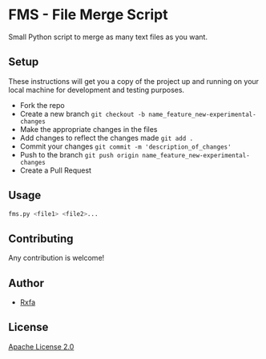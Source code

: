 # FMS - File Merge Script

Small Python script to merge as many text files as you want.

## Setup 

 These instructions will get you a copy of the project up and running on your local machine for development and testing purposes.

- Fork the repo
- Create a new branch `git checkout -b name_feature_new-experimental-changes`
- Make the appropriate changes in the files
- Add changes to reflect the changes made `git add .`
- Commit your changes `git commit -m 'description_of_changes'`
- Push to the branch `git push origin name_feature_new-experimental-changes`
- Create a Pull Request 

## Usage 

```python
fms.py <file1> <file2>...
```


## Contributing

Any contribution is welcome!

## Author

- [Rxfa](https://github.com/Rxfa)

## License

[Apache License 2.0](https://choosealicense.com/licenses/apache-2.0/)
